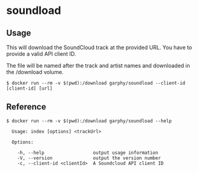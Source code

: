 soundload
=========

Usage
-----

This will download the SoundCloud track at the provided URL. You have to provide a valid API client ID.

The file will be named after the track and artist names and downloaded in the /download volume.


```
$ docker run --rm -v $(pwd):/download garphy/soundload --client-id [client-id] [url]
```

Reference
---------
```
$ docker run --rm -v $(pwd):/download garphy/soundload --help

  Usage: index [options] <trackUrl>

  Options:

    -h, --help                  output usage information
    -V, --version               output the version number
    -c, --client-id <clientId>  A Soundcloud API client ID
```
